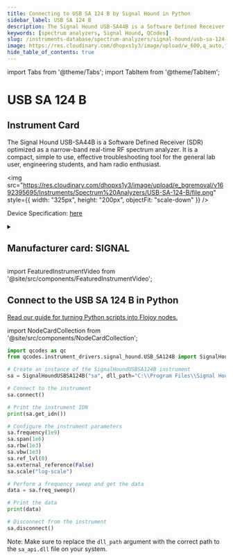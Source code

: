 ```yaml
---
title: Connecting to USB SA 124 B by Signal Hound in Python
sidebar_label: USB SA 124 B
description: The Signal Hound USB-SA44B is a Software Defined Receiver (SDR) optimized as a narrow-band real-time RF spectrum analyzer. It is a compact, simple to use, effective troubleshooting tool for the general lab user, engineering students, and ham radio enthusiast.
keywords: [spectrum analyzers, Signal Hound, QCodes]
slug: /instruments-database/spectrum-analyzers/signal-hound/usb-sa-124-b
image: https://res.cloudinary.com/dhopxs1y3/image/upload/w_600,q_auto,f_auto/e_bgremoval/v1692395695/Instruments/Spectrum%20Analyzers/USB-SA-124-B/file.jpg
hide_table_of_contents: true
---
```


import Tabs from '@theme/Tabs';
import TabItem from '@theme/TabItem';

# USB SA 124 B

## Instrument Card

<div className="flex">

<div>

The Signal Hound USB-SA44B is a Software Defined Receiver (SDR) optimized as a narrow-band real-time RF spectrum analyzer. It is a compact, simple to use, effective troubleshooting tool for the general lab user, engineering students, and ham radio enthusiast.

</div>

<img src="https://res.cloudinary.com/dhopxs1y3/image/upload/e_bgremoval/v1692395695/Instruments/Spectrum%20Analyzers/USB-SA-124-B/file.png" style={{ width: "325px", height: "200px", objectFit: "scale-down" }} />

</div>

<div className="flex text-center">

<p>Device Specification: <a target="\_blank" href="http://signalhound.com/sigdownloads/datasheets/SA44B_sellsheet-Spring-2021.pdf">here</a></p>

</div>

<details style={{ marginTop: "15px"}}>
<summary><h2>Manufacturer card: SIGNAL</h2></summary>

<img src="https://res.cloudinary.com/dhopxs1y3/image/upload/v1692806199/Instruments/Vendor%20Logos/Signalhound.png" style={{ width: "100%", height: "170px",objectFit: "scale-down" }} />

Signal Hound is a manufacturer of RF spectrum analyzers and signal generators.

<ul>
  <li>Headquarters: USA</li>
  <li>Yearly Revenue (millions, USD): 3.6</li>
  <li>Vendor Website: <a href="https://signalhound.com/">here</a></li>
</ul>
</details>

import FeaturedInstrumentVideo from '@site/src/components/FeaturedInstrumentVideo';

<FeaturedInstrumentVideo category='SPECTRUM_ANALYZERS' manufacturer='SIGNAL'></FeaturedInstrumentVideo>


## Connect to the USB SA 124 B in Python

[Read our guide for turning Python scripts into Flojoy nodes.](https://docs.flojoy.ai/custom-nodes/creating-custom-node/)

import NodeCardCollection from '@site/src/components/NodeCardCollection';

<Tabs>

<TabItem value="Flojoy" label="Flojoy" className="flojoy-instrument-tabs">

<NodeCardCollection category='SPECTRUM_ANALYZERS' manufacturer='SIGNAL'></NodeCardCollection>

</TabItem>
<TabItem value="QCodes" label="QCodes">

```python
import qcodes as qc
from qcodes.instrument_drivers.signal_hound.USB_SA124B import SignalHoundUSBSA124B

# Create an instance of the SignalHoundUSBSA124B instrument
sa = SignalHoundUSBSA124B("sa", dll_path="C:\\Program Files\\Signal Hound\\Spike\\sa_api.dll")

# Connect to the instrument
sa.connect()

# Print the instrument IDN
print(sa.get_idn())

# Configure the instrument parameters
sa.frequency(1e9)
sa.span(1e6)
sa.rbw(1e3)
sa.vbw(1e3)
sa.ref_lvl(0)
sa.external_reference(False)
sa.scale("log-scale")

# Perform a frequency sweep and get the data
data = sa.freq_sweep()

# Print the data
print(data)

# Disconnect from the instrument
sa.disconnect()
```
Note: Make sure to replace the `dll_path` argument with the correct path to the `sa_api.dll` file on your system.

</TabItem>
</Tabs>